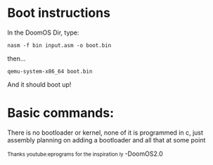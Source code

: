 <h1>Boot instructions</h1>

In the DoomOS Dir, type:
```
nasm -f bin input.asm -o boot.bin
```
then...
```
qemu-system-x86_64 boot.bin
```
And it should boot up!

<h1>Basic commands:</h1>

<p>
There is no bootloader or kernel, none of it is programmed in c, just assembly
planning on adding a bootloader and all that at some point</p>
<small>
Thanks youtube:eprograms for the inspiration ly
</small>
-DoomOS2.0
